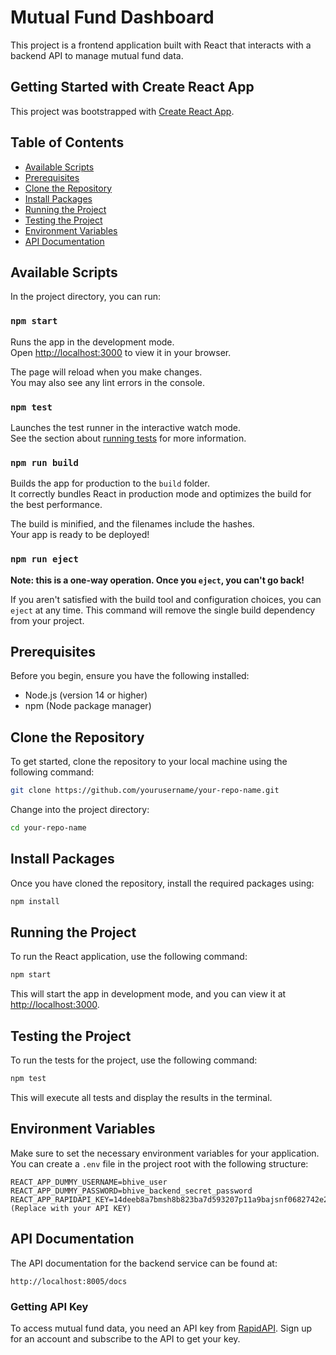 # Mutual Fund Dashboard

This project is a frontend application built with React that interacts with a backend API to manage mutual fund data.

## Getting Started with Create React App

This project was bootstrapped with [Create React App](https://github.com/facebook/create-react-app).

## Table of Contents
- [Available Scripts](#available-scripts)
- [Prerequisites](#prerequisites)
- [Clone the Repository](#clone-the-repository)
- [Install Packages](#install-packages)
- [Running the Project](#running-the-project)
- [Testing the Project](#testing-the-project)
- [Environment Variables](#environment-variables)
- [API Documentation](#api-documentation)

## Available Scripts

In the project directory, you can run:

### `npm start`

Runs the app in the development mode.\
Open [http://localhost:3000](http://localhost:3000) to view it in your browser.

The page will reload when you make changes.\
You may also see any lint errors in the console.

### `npm test`

Launches the test runner in the interactive watch mode.\
See the section about [running tests](https://facebook.github.io/create-react-app/docs/running-tests) for more information.

### `npm run build`

Builds the app for production to the `build` folder.\
It correctly bundles React in production mode and optimizes the build for the best performance.

The build is minified, and the filenames include the hashes.\
Your app is ready to be deployed!

### `npm run eject`

**Note: this is a one-way operation. Once you `eject`, you can't go back!**

If you aren't satisfied with the build tool and configuration choices, you can `eject` at any time. This command will remove the single build dependency from your project.

## Prerequisites

Before you begin, ensure you have the following installed:
- Node.js (version 14 or higher)
- npm (Node package manager)

## Clone the Repository

To get started, clone the repository to your local machine using the following command:

```bash
git clone https://github.com/yourusername/your-repo-name.git
```

Change into the project directory:

```bash
cd your-repo-name
```

## Install Packages

Once you have cloned the repository, install the required packages using:

```bash
npm install
```

## Running the Project

To run the React application, use the following command:

```bash
npm start
```

This will start the app in development mode, and you can view it at [http://localhost:3000](http://localhost:3000).

## Testing the Project

To run the tests for the project, use the following command:

```bash
npm test
```

This will execute all tests and display the results in the terminal.

## Environment Variables

Make sure to set the necessary environment variables for your application. You can create a `.env` file in the project root with the following structure:

```
REACT_APP_DUMMY_USERNAME=bhive_user
REACT_APP_DUMMY_PASSWORD=bhive_backend_secret_password
REACT_APP_RAPIDAPI_KEY=14deeb8a7bmsh8b823ba7d593207p11a9bajsnf0682742e2a8 (Replace with your API KEY)
```

## API Documentation

The API documentation for the backend service can be found at:

```
http://localhost:8005/docs
```

### Getting API Key

To access mutual fund data, you need an API key from [RapidAPI](https://rapidapi.com/suneetk92/api/latest-mutual-fund-nav). Sign up for an account and subscribe to the API to get your key.

